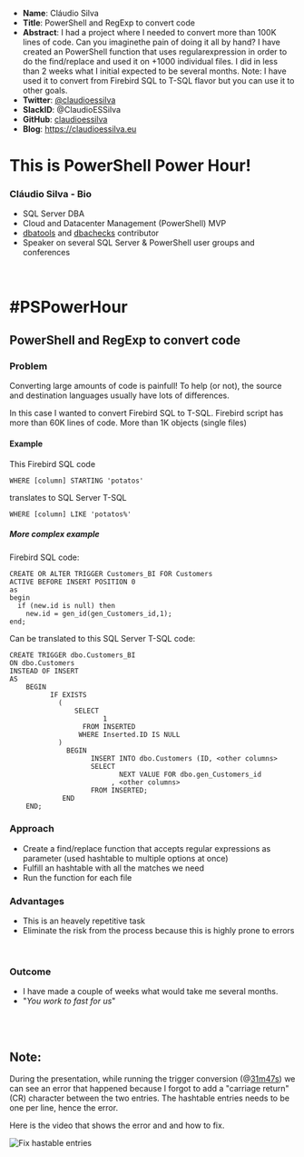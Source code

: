* **Name**: Cláudio Silva
* **Title**: PowerShell and RegExp to convert code
* **Abstract**: I had a project where I needed to convert more than 100K lines of code. Can you imaginethe pain of doing it all by hand? I have created an PowerShell function that uses regularexpression in order to do the find/replace and used it on +1000 individual files. I did in less than 2 weeks what I initial expected to be several months.  Note: I have used it to convert from Firebird SQL to T-SQL flavor but you can use it to other goals.
* **Twitter**: [@claudioessilva](http://twitter.com/claudioessilva)
* **SlackID**: @ClaudioESSilva
* **GitHub**: [claudioessilva](http://www.github.com/claudioessilva)
* **Blog**: https://claudioessilva.eu




# This is PowerShell Power Hour!

### Cláudio Silva - Bio
 - SQL Server DBA
 - Cloud and Datacenter Management (PowerShell) MVP
 - [dbatools](https://dbatools.io) and [dbachecks](https://dbachecks.io) contributor
 - Speaker on several SQL Server & PowerShell user groups and conferences

<br>

# #PSPowerHour

## PowerShell and RegExp to convert code

### Problem
Converting large amounts of code is painfull!
To help (or not), the source and destination languages usually have lots of differences.

In this case I wanted to convert Firebird SQL to T-SQL. Firebird script has more than 60K lines of code. More than 1K objects (single files)

#### Example

This Firebird SQL code
```
WHERE [column] STARTING 'potatos'
```

translates to SQL Server T-SQL
```
WHERE [column] LIKE 'potatos%'
```

##### More complex example
Firebird SQL code:
```
CREATE OR ALTER TRIGGER Customers_BI FOR Customers
ACTIVE BEFORE INSERT POSITION 0
as
begin
  if (new.id is null) then
    new.id = gen_id(gen_Customers_id,1);
end;
```

Can be translated to this SQL Server T-SQL code:
```
CREATE TRIGGER dbo.Customers_BI
ON dbo.Customers
INSTEAD OF INSERT
AS
    BEGIN
          IF EXISTS
            (
                SELECT
                       1
                  FROM INSERTED
                 WHERE Inserted.ID IS NULL
            )
              BEGIN
                    INSERT INTO dbo.Customers (ID, <other columns>
                    SELECT
                           NEXT VALUE FOR dbo.gen_Customers_id
                         , <other columns>
                    FROM INSERTED;
             END
    END;
```

### Approach
 - Create a find/replace function that accepts regular expressions as parameter (used hashtable to multiple options at once)
 - Fulfill an hashtable with all the matches we need
 - Run the function for each file

### Advantages
 - This is an heavely repetitive task
 - Eliminate the risk from the process because this is highly prone to errors

<br>

### Outcome
 - I have made a couple of weeks what would take me several months.
 - "_You work to fast for us_"

<br>
<br>

## Note:
During the presentation, while running the trigger conversion (@[31m47s](https://www.youtube.com/watch?v=3Yq4sVWJrWo&feature=youtu.be&t=31m47s)) we can see an error that happened because I forgot to add a "carriage return" (CR) character between the two entries.
The hashtable entries needs to be one per line, hence the error.

Here is the video that shows the error and and how to fix.

![Fix hastable entries](https://claudioessilvaeu.files.wordpress.com/2018/08/fix_hastable_entries.gif)
